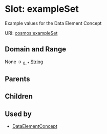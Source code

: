
# Slot: exampleSet


Example values for the Data Element Concept

URI: [cosmos:exampleSet](https://www.cdisc.org/cosmos/1-0exampleSet)


## Domain and Range

None &#8594;  <sub>0..\*</sub> [String](types/String.md)

## Parents


## Children


## Used by

 * [DataElementConcept](DataElementConcept.md)
